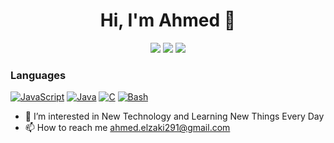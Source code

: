 <h1 align="center">Hi, I'm Ahmed 👋</h1>
<p align="center">
    <a href="https://twitter.com/ahmedelzaki19"><img src="https://img.shields.io/badge/twitter-%231FA1F1?style=flat&logo=twitter&logoColor=white"/></a>
    <a href="https://www.linkedin.com/in/ahmed-el-zaki"><img src="https://img.shields.io/badge/linkedin-%230177B5?style=flat&logo=linkedin&logoColor=white"/></a>
    <a href="https://www.instagram.com/ahmed.el_zaki"><img src="https://img.shields.io/badge/instagram-%23E4415F?style=flat&logo=instagram&logoColor=white"/></a>
  </p>
  
  
### Languages

[![JavaScript](https://img.shields.io/badge/javascript-black?style=for-the-badge&logo=javascript)](https://github.com/ahmedelzaky)
[![Java](https://img.shields.io/badge/java-black?style=for-the-badge&logo=openjdk)](https://github.com/ahmedelzaky)
[![C](https://img.shields.io/badge/c-black?style=for-the-badge&logo=c)](https://github.com/ahmedelzaky)
[![Bash](https://img.shields.io/badge/bash-black?style=for-the-badge&logo=gnu-bash&logoColor=white)](https://github.com/ahmedelzaky)




- 👀 I’m interested in New Technology and Learning New Things Every Day
- 📫 How to reach me ahmed.elzaki291@gmail.com

<!---
ahmedelzaky/ahmedelzaky is a ✨ special ✨ repository because its `README.md` (this file) appears on your GitHub profile.
You can click the Preview link to take a look at your changes.
--->
